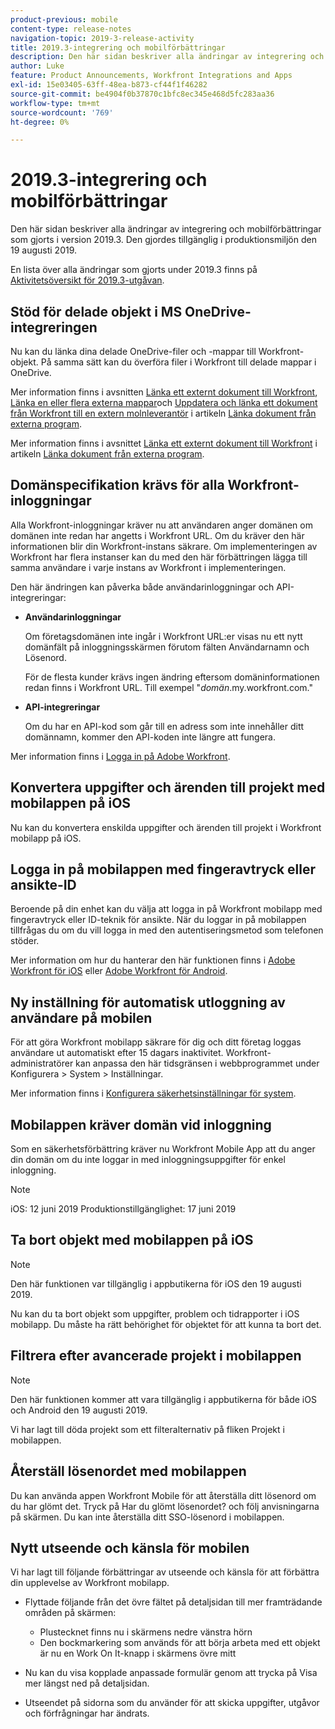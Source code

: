 ```yaml
---
product-previous: mobile
content-type: release-notes
navigation-topic: 2019-3-release-activity
title: 2019.3-integrering och mobilförbättringar
description: Den här sidan beskriver alla ändringar av integrering och mobilförbättringar som gjorts i version 2019.3. Den gjordes tillgänglig i produktionsmiljön den 19 augusti 2019.
author: Luke
feature: Product Announcements, Workfront Integrations and Apps
exl-id: 15e03405-63ff-48ea-b873-cf44f1f46282
source-git-commit: be4904f0b37870c1bfc8ec345e468d5fc283aa36
workflow-type: tm+mt
source-wordcount: '769'
ht-degree: 0%

---
```


# 2019.3-integrering och mobilförbättringar

Den här sidan beskriver alla ändringar av integrering och mobilförbättringar som gjorts i version 2019.3. Den gjordes tillgänglig i produktionsmiljön den 19 augusti 2019.

En lista över alla ändringar som gjorts under 2019.3 finns på [Aktivitetsöversikt för 2019.3-utgåvan](../../../../product-announcements/product-releases/quarterly-release-archive/2019.3-release-activity/2019.3-release-activity-overview.md).

## Stöd för delade objekt i MS OneDrive-integreringen

Nu kan du länka dina delade OneDrive-filer och -mappar till Workfront-objekt. På samma sätt kan du överföra filer i Workfront till delade mappar i OneDrive.

Mer information finns i avsnitten [Länka ett externt dokument till Workfront](../../../../documents/adding-documents-to-workfront/link-documents-from-external-apps.md#linking-existing-documents), [Länka en eller flera externa mappar](../../../../documents/adding-documents-to-workfront/link-documents-from-external-apps.md#linking-a-folder)och [Uppdatera och länka ett dokument från Workfront till en extern molnleverantör](../../../../documents/adding-documents-to-workfront/link-documents-from-external-apps.md#sending-documents) i artikeln [Länka dokument från externa program](../../../../documents/adding-documents-to-workfront/link-documents-from-external-apps.md).

Mer information finns i avsnittet [Länka ett externt dokument till Workfront](../../../../documents/adding-documents-to-workfront/link-documents-from-external-apps.md#linking-existing-documents) i artikeln [Länka dokument från externa program](../../../../documents/adding-documents-to-workfront/link-documents-from-external-apps.md).

## Domänspecifikation krävs för alla Workfront-inloggningar

Alla Workfront-inloggningar kräver nu att användaren anger domänen om domänen inte redan har angetts i Workfront URL. Om du kräver den här informationen blir din Workfront-instans säkrare. Om implementeringen av Workfront har flera instanser kan du med den här förbättringen lägga till samma användare i varje instans av Workfront i implementeringen.

Den här ändringen kan påverka både användarinloggningar och API-integreringar:

* **Användarinloggningar**

   Om företagsdomänen inte ingår i Workfront URL:er visas nu ett nytt domänfält på inloggningsskärmen förutom fälten Användarnamn och Lösenord.

   För de flesta kunder krävs ingen ändring eftersom domäninformationen redan finns i Workfront URL. Till exempel &quot;*domän*.my.workfront.com.&quot;

* **API-integreringar**

   Om du har en API-kod som går till en adress som inte innehåller ditt domännamn, kommer den API-koden inte längre att fungera.

Mer information finns i [Logga in på Adobe Workfront](../../../../workfront-basics/manage-your-account-and-profile/managing-your-workfront-account/log-in-to-workfront.md).

## Konvertera uppgifter och ärenden till projekt med mobilappen på iOS

Nu kan du konvertera enskilda uppgifter och ärenden till projekt i Workfront mobilapp på iOS.

## Logga in på mobilappen med fingeravtryck eller ansikte-ID

Beroende på din enhet kan du välja att logga in på Workfront mobilapp med fingeravtryck eller ID-teknik för ansikte. När du loggar in på mobilappen tillfrågas du om du vill logga in med den autentiseringsmetod som telefonen stöder.

Mer information om hur du hanterar den här funktionen finns i [Adobe Workfront för iOS](../../../../workfront-basics/mobile-apps/using-the-workfront-mobile-app/workfront-for-ios.md) eller [Adobe Workfront för Android](../../../../workfront-basics/mobile-apps/using-the-workfront-mobile-app/workfront-for-android.md).

## Ny inställning för automatisk utloggning av användare på mobilen

För att göra Workfront mobilapp säkrare för dig och ditt företag loggas användare ut automatiskt efter 15 dagars inaktivitet. Workfront-administratörer kan anpassa den här tidsgränsen i webbprogrammet under Konfigurera > System > Inställningar.

Mer information finns i [Konfigurera säkerhetsinställningar för system](../../../../administration-and-setup/manage-workfront/security/configure-security-preferences.md).

## Mobilappen kräver domän vid inloggning

Som en säkerhetsförbättring kräver nu Workfront Mobile App att du anger din domän om du inte loggar in med inloggningsuppgifter för enkel inloggning.

>[!NOTE]
>
>iOS: 12 juni 2019
Produktionstillgänglighet: 17 juni 2019

## Ta bort objekt med mobilappen på iOS

>[!NOTE]
Den här funktionen var tillgänglig i appbutikerna för iOS den 19 augusti 2019.

Nu kan du ta bort objekt som uppgifter, problem och tidrapporter i iOS mobilapp. Du måste ha rätt behörighet för objektet för att kunna ta bort det.

## Filtrera efter avancerade projekt i mobilappen

>[!NOTE]
Den här funktionen kommer att vara tillgänglig i appbutikerna för både iOS och Android den 19 augusti 2019.

Vi har lagt till döda projekt som ett filteralternativ på fliken Projekt i mobilappen.

## Återställ lösenordet med mobilappen

Du kan använda appen Workfront Mobile för att återställa ditt lösenord om du har glömt det. Tryck på Har du glömt lösenordet? och följ anvisningarna på skärmen. Du kan inte återställa ditt SSO-lösenord i mobilappen.

## Nytt utseende och känsla för mobilen

Vi har lagt till följande förbättringar av utseende och känsla för att förbättra din upplevelse av Workfront mobilapp.

* Flyttade följande från det övre fältet på detaljsidan till mer framträdande områden på skärmen:

   * Plustecknet finns nu i skärmens nedre vänstra hörn
   * Den bockmarkering som används för att börja arbeta med ett objekt är nu en Work On It-knapp i skärmens övre mitt

* Nu kan du visa kopplade anpassade formulär genom att trycka på Visa mer längst ned på detaljsidan.
* Utseendet på sidorna som du använder för att skicka uppgifter, utgåvor och förfrågningar har ändrats.


